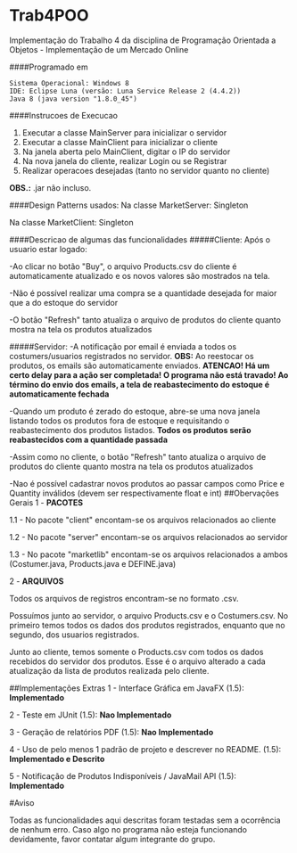 # Trab4POO
Implementação do Trabalho 4 da disciplina de Programação Orientada a Objetos - Implementação de um Mercado Online

####Programado em
```
Sistema Operacional: Windows 8
IDE: Eclipse Luna (versão: Luna Service Release 2 (4.4.2))
Java 8 (java version "1.8.0_45")
```

####Instrucoes de Execucao
1. Executar a classe MainServer para inicializar o servidor
2. Executar a classe MainClient para inicializar o cliente
3. Na janela aberta pelo MainClient, digitar o IP do servidor
4. Na nova janela do cliente, realizar Login ou se Registrar 
5. Realizar operacoes desejadas (tanto no servidor quanto no cliente)

**OBS.:** .jar não incluso.

####Design Patterns usados:
Na classe MarketServer: Singleton

Na classe MarketClient: Singleton

####Descricao de algumas das funcionalidades
#####Cliente:
  Após o usuario estar logado:
  
  -Ao clicar no botão "Buy", o arquivo Products.csv do cliente é automaticamente atualizado e os novos valores são mostrados na tela.
 
  -Não é possível realizar uma compra se a quantidade desejada for maior que a do estoque do servidor
  
  -O botão "Refresh" tanto atualiza o arquivo de produtos do cliente quanto mostra na tela os produtos atualizados
  
#####Servidor:
  -A notificação por email é enviada a todos os costumers/usuarios registrados no servidor. **OBS:** Ao reestocar os produtos, os emails são automaticamente enviados. **ATENCAO! Há um certo delay para a ação ser completada! O programa não está travado! Ao término do envio dos emails, a tela de reabastecimento do estoque é automaticamente fechada**
  
  -Quando um produto é zerado do estoque, abre-se uma nova janela listando todos os produtos fora de estoque e requisitando o reabastecimento dos produtos listados. **Todos os produtos serão reabastecidos com a quantidade passada**

  -Assim como no cliente, o botão "Refresh" tanto atualiza o arquivo de produtos do cliente quanto mostra na tela os produtos atualizados

  -Nao é possível cadastrar novos produtos ao passar campos como Price e Quantity inválidos (devem ser respectivamente float e int)
##Obervações Gerais
1 - **PACOTES**

1.1 - No pacote "client" encontam-se os arquivos relacionados ao cliente

1.2 - No pacote "server" encontam-se os arquivos relacionados ao servidor

1.3 - No pacote "marketlib" encontam-se os arquivos relacionados a ambos (Costumer.java, Products.java e DEFINE.java)

2 - **ARQUIVOS**

Todos os arquivos de registros encontram-se no formato .csv.

Possuímos junto ao servidor, o arquivo Products.csv e o Costumers.csv. No primeiro temos todos os dados dos produtos registrados, enquanto que no segundo, dos usuarios registrados.

Junto ao cliente, temos somente o Products.csv com todos os dados recebidos do servidor dos produtos. Esse é o arquivo alterado a cada atualização da lista de produtos realizada pelo cliente.


##Implementações Extras
1 - Interface Gráfica em JavaFX (1.5): **Implementado**

2 - Teste em JUnit (1.5): **Nao Implementado**

3 - Geração de relatórios PDF (1.5): **Nao Implementado**

4 - Uso de pelo menos 1 padrão de projeto e descrever no README. (1.5): **Implementado e Descrito**

5 - Notificação de Produtos Indisponíveis / JavaMail API (1.5): **Implementado**

#Aviso

Todas as funcionalidades aqui descritas foram testadas sem a ocorrência de nenhum erro. Caso algo no programa não esteja funcionando devidamente, favor contatar algum integrante do grupo.

